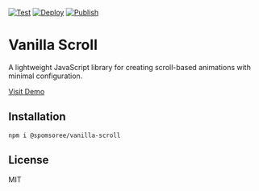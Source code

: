 [![Test](https://github.com/Spomsoree/vanilla-scroll/actions/workflows/test.yml/badge.svg)](https://github.com/Spomsoree/vanilla-scroll/actions/workflows/test.yml)
[![Deploy](https://github.com/Spomsoree/vanilla-scroll/actions/workflows/deploy.yml/badge.svg)](https://github.com/Spomsoree/vanilla-scroll/actions/workflows/deploy.yml)
[![Publish](https://github.com/Spomsoree/vanilla-scroll/actions/workflows/publish.yml/badge.svg)](https://github.com/Spomsoree/vanilla-scroll/actions/workflows/publish.yml)

# Vanilla Scroll

A lightweight JavaScript library for creating scroll-based animations with minimal configuration.

[Visit Demo](https://github.com/Spomsoree/vanilla-scroll)

## Installation

```
npm i @spomsoree/vanilla-scroll
```

## License

MIT